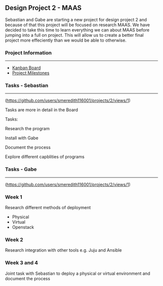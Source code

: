 ## Design Project 2 - MAAS
Sebastian and Gabe are starting a new project for design project 2 and because of that this project will be focused on research MAAS. We have decided to take this time to learn everything we can about MAAS before jumping into a full on project. This will allow us to create a better final project more effeciently than we would be able to otherwise. 

### Project Information
----
* [Kanban Board](https://github.com/users/smeredith116001/projects/2/views/1)
* [Project Milestones](https://github.com/smeredith116001/Sebastian-and-Gabe-Topic-2-Capstone/milestone/1)
### Tasks - Sebastian
---
(https://github.com/users/smeredith116001/projects/2/views/1)

Tasks are more in detail in the Board

Tasks:

Research the program

Install with Gabe

Document the process

Explore different capblities of programs

### Tasks - Gabe
---
(https://github.com/users/smeredith116001/projects/2/views/1)
### Week 1
Research different methods of deployment

* Physical
* Virtual
* Openstack

### Week 2  
Research integration with other tools e.g. Juju and Ansible

### Week 3 and 4
Joint task with Sebastian to deploy a physical or virtual environment and document the process 

